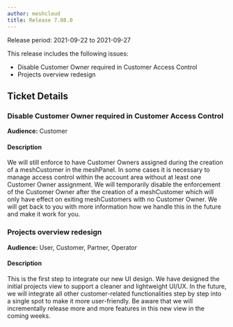 ```yaml
---
author: meshcloud
title: Release 7.88.0
---
```


Release period: 2021-09-22 to 2021-09-27

This release includes the following issues:
* Disable Customer Owner required in Customer Access Control
* Projects overview redesign
<!--truncate-->

## Ticket Details
### Disable Customer Owner required in Customer Access Control
**Audience:** Customer


#### Description
We will still enforce to have Customer Owners assigned during the creation of a meshCustomer in the meshPanel. In some cases it is necessary to manage access control within the account area without at least one Customer Owner assignment. We will temporarily disable the enforcement of the Customer Owner after the creation of a meshCustomer which will only have effect on exiting meshCustomers with no Customer Owner. We will get back to you with more information how we handle this in the future and make it work for you.

### Projects overview redesign
**Audience:** User, Customer, Partner, Operator


#### Description
This is the first step to integrate our new UI design. We have designed the initial projects view to support a cleaner and lightweight UI/UX. In the future, we will integrate all other customer-related functionalities step by step into a single spot to make it more user-friendly. Be aware that we will incrementally release more and more features in this new view in the coming weeks.

